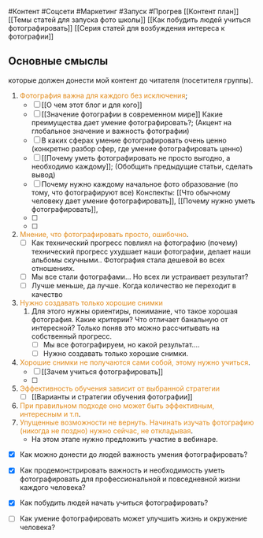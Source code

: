 #Контент #Соцсети #Маркетинг #Запуск #Прогрев 
[[Контент план]]
[[Темы статей для запуска фото школы]]
[[Как побудить людей учиться фотографировать]]
[[Серия статей для возбуждения интереса к фотографии]]
## Основные смыслы
которые должен донести мой контент до читателя (посетителя группы).

1. <span style='color:#e28b1b'>Фотография важна для каждого без исключения</span>;
	- [ ] [[О чем этот блог и для кого]]
	- [ ] [[Значение фотографии в современном мире]] Какие преимущества дает умение фотографировать?; (Акцент на глобальное значение и важность фотографии)
	- [ ] В каких сферах умение фотографировать очень ценно (конкретно разбор сфер, где умение фотографировать ценно)
	- [ ] [[Почему уметь фотографировать не просто выгодно, а необходимо каждому]]; (Обобщить предыдущие статьи, сделать вывод)
	- [ ] Почему нужно каждому начальное фото образование (по тому, что фотографируют все)
		Конспекты:
			[[Что обычному человеку дает умение фотографировать]], 
			[[Почему нужно уметь фотографировать]], 
	- [ ] 
	- [ ] 
2. <span style='color:#e28b1b'>Мнение, что фотографировать просто, ошибочно</span>.
	- [ ] Как технический прогресс повлиял на фотографию (почему) технический прогресс ухудшает наши фотографии, делает наши альбомы скучными.. Фотография стала дешевой во всех отношениях.
	- [ ] Мы все стали фотографами... Но всех ли устраивает результат?
	- [ ] Лучше меньше, да лучше. Когда количество не переходит в качество
1. <span style='color:#e28b1b'>Нужно создавать только хорошие снимки</span>
	1. Для этого нужны ориентиры, понимание, что такое хорошая фотография. Какие критерии? Что отличает банальную от интересной? Только поняв это можно рассчитывать на собственный прогресс. 
		- [ ] Мы все фотографируем, но какой результат....
		- [ ] Нужно создавать только хорошие снимки.
2. <span style='color:#e28b1b'>Хорошие снимки не получаются сами собой, этому нужно учиться</span>.
	- [ ] [[Зачем учиться фотографировать]]
	- [ ] 
1. <span style='color:#e28b1b'>Эффективность обучения зависит от выбранной стратегии</span>
	- [ ] [[Варианты и стратегии обучения фотографии]]
2. <span style='color:#e28b1b'>При правильном подходе оно может быть эффективным, интересным и т.п</span>.
3. <span style='color:#e28b1b'>Упущенные возможности не вернуть. Начинать изучать фотографию (никогда не поздно) нужно сейчас, не откладывая</span>.
	- На этом этапе нужно предложить участие в вебинаре.




- [x] Как можно донести до людей важность умения фотографировать?

- [x] Как продемонстрировать важность и необходимость уметь фотографировать для профессиональной и повседневной жизни каждого человека?
- [x] Как побудить людей начать учиться фотографировать?
- [ ] Как умение фотографировать может улучшить жизнь и окружение человека?